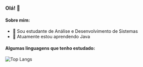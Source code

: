 ### Olá! 👋

#### Sobre mim:

- 🔭 Sou estudante de Análise e Desenvolvimento de Sistemas
- 🌱 Atuamente estou aprendendo Java

#### Algumas linguagens que tenho estudado:
![Top Langs](https://github-readme-stats.vercel.app/api/top-langs/?username=narahsouza&layout=compact)

